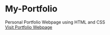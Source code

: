 # My-Portfolio
Personal Portfolio Webpage using HTML and CSS <br>
<a href="https://akila-prabath.github.io/My-Portfolio/index.html">Visit Portfolio Webpage</a>
